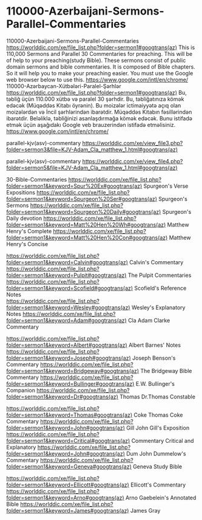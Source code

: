 # 110000-Azerbaijani-Sermons-Parallel-Commentaries
110000-Azerbaijani-Sermons-Parallel-Commentaries  https://worlddic.com/xe/file_list.php?folder=sermon1#googtrans(az)  This is 110,000 Sermons and Parallel 30 Commentaries for preaching. This will be of help to your preaching(study Bible).  These sermons consist of public domain sermons and bible commentaries. It is composed of Bible chapters.  So it will help you to make your preaching easier. You must use the Google web browser below to use this. https://www.google.com/intl/en/chrome/  110000-Azərbaycan-Xütbələri-Paralel-Şərhlər https://worlddic.com/xe/file_list.php?folder=sermon1#googtrans(az) Bu, təbliğ üçün 110.000 xütbə və paralel 30 şərhdir. Bu, təbliğatınıza kömək edəcək (Müqəddəs Kitabı öyrənin). Bu moizələr ictimaiyyətə açıq olan moizələrdən və İncil şərhlərindən ibarətdir. Müqəddəs Kitabın fəsillərindən ibarətdir. Beləliklə, təbliğinizi asanlaşdırmağa kömək edəcək. Bunu istifadə etmək üçün aşağıdakı Google veb brauzerindən istifadə etməlisiniz. https://www.google.com/intl/en/chrome/


parallel-kjv(asv)-commentary
https://worlddic.com/xe/view_file3.php?folder=sermon3&file=KJV-Adam_Cla_matthew_1.html#googtrans(az) 

parallel-kjv(asv)-commentary
https://worlddic.com/xe/view_file4.php?folder=sermon5&file=KJV-Adam_Cla_matthew_1.html#googtrans(az)

30-Bible-Commentaries
 https://worlddic.com/xe/file_list.php?folder=sermon1&keyword=Spur%20Ex#googtrans(az) Spurgeon's Verse Expositions 
 https://worlddic.com/xe/file_list.php?folder=sermon1&keyword=Spurgeon%20Ser#googtrans(az) Spurgeon's Sermons 
 https://worlddic.com/xe/file_list.php?folder=sermon1&keyword=Spurgeon%20Daily#googtrans(az) Spurgeon's Daily devotion 
 https://worlddic.com/xe/file_list.php?folder=sermon1&keyword=Matt%20Hen%20Wh#googtrans(az) Matthew Henry's Complete 
 https://worlddic.com/xe/file_list.php?folder=sermon1&keyword=Matt%20Hen%20Con#googtrans(az) Matthew Henry's Concise 

 https://worlddic.com/xe/file_list.php?folder=sermon1&keyword=Calvin#googtrans(az) Calvin's Commentary  
 https://worlddic.com/xe/file_list.php?folder=sermon1&keyword=Pulpit#googtrans(az) The Pulpit Commentaries 
 https://worlddic.com/xe/file_list.php?folder=sermon1&keyword=Scofield#googtrans(az) Scofield's Reference Notes  
 https://worlddic.com/xe/file_list.php?folder=sermon1&keyword=Wesley#googtrans(az) Wesley's Explanatory Notes 
 https://worlddic.com/xe/file_list.php?folder=sermon1&keyword=Adam#googtrans(az) Cla Adam Clarke Commentary 

 https://worlddic.com/xe/file_list.php?folder=sermon1&keyword=Albert#googtrans(az) Albert Barnes' Notes 
 https://worlddic.com/xe/file_list.php?folder=sermon1&keyword=Joseph#googtrans(az) Joseph Benson's Commentary 
 https://worlddic.com/xe/file_list.php?folder=sermon1&keyword=Bridgeway#googtrans(az) The Bridgeway Bible Commentary 
 https://worlddic.com/xe/file_list.php?folder=sermon1&keyword=Bullinger#googtrans(az) E.W. Bullinger's Companion 
 https://worlddic.com/xe/file_list.php?folder=sermon1&keyword=Dr#googtrans(az) Thomas Dr.Thomas Constable 
 
 https://worlddic.com/xe/file_list.php?folder=sermon1&keyword=Thomas#googtrans(az) Coke Thomas Coke Commentary 
 https://worlddic.com/xe/file_list.php?folder=sermon1&keyword=John#googtrans(az) Gill John Gill's Exposition 
 https://worlddic.com/xe/file_list.php?folder=sermon1&keyword=Critical#googtrans(az) Commentary Critical and Explanatory 
 https://worlddic.com/xe/file_list.php?folder=sermon1&keyword=John#googtrans(az) Dum John Dummelow's Commentary 
 https://worlddic.com/xe/file_list.php?folder=sermon1&keyword=Geneva#googtrans(az) Geneva Study Bible 
 
 https://worlddic.com/xe/file_list.php?folder=sermon1&keyword=Ellicott#googtrans(az) Ellicott's Commentary 
 https://worlddic.com/xe/file_list.php?folder=sermon1&keyword=Arno#googtrans(az) Arno Gaebelein's Annotated Bible 
 https://worlddic.com/xe/file_list.php?folder=sermon1&keyword=James#googtrans(az) James Gray 
 
